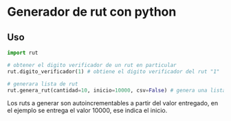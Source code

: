 # Generador de rut con python

## Uso
```python
import rut

# obtener el digito verificador de un rut en particular
rut.digito_verificador(1) # obtiene el digito verificador del rut "1"

# generara lista de rut
rut.genera_rut(cantidad=10, inicio=10000, csv=False) # genera una lista de 10 rut con inicio en 10000
```

Los ruts a generar son autoincrementables a partir del valor entregado, en el ejemplo se entrega el valor 10000, ese indica el inicio.
